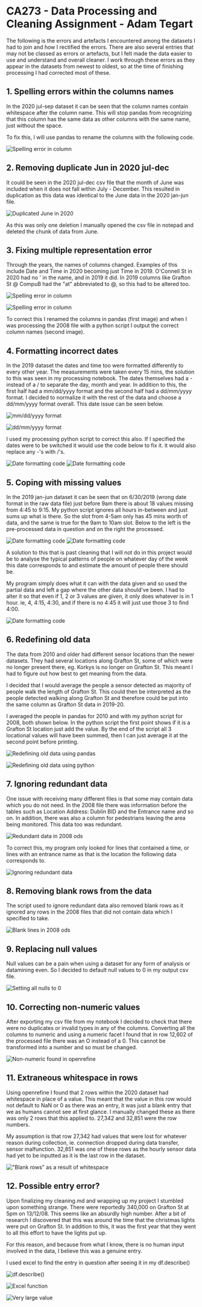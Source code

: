 # CA273 - Data Processing and Cleaning Assignment - Adam Tegart

The following is the errors and artefacts I encountered among the datasets I had to join and how I rectified the errors. There are also several entries that may not be classed as errors or artefacts, but I felt made the data easier to use and understand and overall cleaner.
I work through these errors as they appear in the datasets from newest to oldest, so at the time of finishing processing
I had corrected most of these.

## 1. Spelling errors within the columns names

In the 2020 jul-sep dataset it can be seen that the column names contain whitespace after the column name. This will stop
pandas from recognizing that this column has the same data as other columns with the same name, just without the space.

To fix this, I will use pandas to rename the columns with the following code.

![Spelling error in column](images/1.PNG)

## 2. Removing duplicate Jun in 2020 jul-dec

It could be seen in the 2020 jul-dec csv file that the month of June was included when it does not fall within
July - December. This resulted in duplication as this data was identical to the June data in the 2020 jan-jun file.

![Duplicated June in 2020](images/2.PNG)

As this was only one deletion I manually opened the csv file in notepad and deleted the chunk of data from June.

## 3. Fixing multiple representation error

Through the years, the names of columns changed. Examples of this include Date and Time in 2020 becoming just Time
in 2019. O'Connell St in 2020 had no ' in the name, and in 2019 it did. In 2019 columns like Grafton St @ CompuB
had the "at" abbreviated to @, so this had to be altered too.

![Spelling error in column](images/3a.PNG)

![Spelling error in column](images/3b.PNG)

To correct this I renamed the columns in pandas (first image) and when I was processing the 2008 file with a python script I output
the correct column names (second image).

## 4. Formatting incorrect dates

In the 2019 dataset the dates and time too were formatted differently to every other year. The measurements were
taken every 15 mins, the solution to this was seen in my processing notebook. The dates themselves had a - instead
of a / to separate the day, month and year. In addition to this, the first half had a mm/dd/yyyy format and the second half had a dd/mm/yyyy format. I decided to normalize it with the rest of the data and choose a dd/mm/yyyy format overall. This date issue can be seen below.

![mm/dd/yyyy format](images/4a.PNG)

![dd/mm/yyyy format](images/4b.PNG)

I used my processing python script to correct this also. If I specified the dates were to be switched it would use
the code below to fix it. it would also replace any -'s with /'s.

![Date formatting code](images/4c.PNG)
![Date formatting code](images/4d.PNG)


## 5. Coping with missing values

In the 2019 jan-jun dataset it can be seen that on 6/30/2019 (wrong date format in the raw data file) just before
9am there is about 18 values missing from 4:45 to 9:15. My python script ignores all hours in-between and just sums
up what is there. So the slot from 4-5am only has 45 mins worth of data, and the same is true for the 9am to 10am
slot. Below to the left is the pre-processed data in question and on the right the processed.

![Date formatting code](images/5a.PNG) ![Date formatting code](images/5b.PNG)

A solution to this that is past cleaning that I will not do in this project would be to analyse the typical patterns
of people on whatever day of the week this date corresponds to and estimate the amount of people there should be.


My program simply does what it can with the data given and so used the partial data and left a gap where the other
data should've been. I had to alter it so that even if 1, 2 or 3 values are given, it only does whatever is in 1
hour. ie, 4, 4:15, 4:30, and if there is no 4:45 it will just use those 3 to find 4:00.

![Date formatting code](images/5c.PNG)

## 6. Redefining old data

The data from 2010 and older had different sensor locations than the newer datasets. They had several locations
along Grafton St, some of which were no longer present there, eg. Korkys is no longer on Grafton St. This meant
I had to figure out how best to get meaning from the data.

I decided that I would average the people a sensor detected as majority of people walk the length of Grafton St.
This could then be interpreted as the people detected walking along Grafton St and therefore could be put into
the same column as Grafton St data in 2019-20.

I averaged the people in pandas for 2010 and with my python script for 2008, both shown below. In the python
script the first point shows if it is a Grafton St location just add the value. By the end of the script all
3 locational values will have been summed, then I can just average it at the second point before printing.

![Redefining old data using pandas](images/6a.PNG)

![Redefining old data using python](images/6b.PNG)

## 7. Ignoring redundant data

One issue with receiving many different files is that some may contain data which you do not need. In the
2008 file there was information before the tables such as Location Address: Dublin BID and the Entrance
name and so on. In addition, there was also a column for pedestrians leaving the area being monitored.
This data too was redundant.

![Redundant data in 2008 ods](images/7a.PNG)

To correct this, my program only looked for lines that contained a time, or lines with an entrance name
as that is the location the following data corresponds to.

![Ignoring redundant data](images/7b.PNG)

## 8. Removing blank rows from the data

The script used to ignore redundant data also removed blank rows as it ignored any rows in the 2008
files that did not contain data which I specified to take.

![Blank lines in 2008 ods](images/8.PNG)

## 9. Replacing null values

Null values can be a pain when using a dataset for any form of analysis or datamining even. So I decided
to default null values to 0 in my output csv file.

![Setting all nulls to 0](images/9.PNG)

## 10. Correcting non-numeric values

After exporting my csv file from my notebook I decided to check that there were no duplicates or invalid
types in any of the columns. Converting all the columns to numeric and using a numeric facet I found
that in row 12,602 of the processed file there was an O instead of a 0. This cannot be transformed into
a number and so must be changed.

![Non-numeric found in openrefine](images/10.PNG)

## 11. Extraneous whitespace in rows

Using openrefine I found that 2 rows within the 2020 dataset had whitespace in place of a value. This
meant that the value in this row would not default to NaN or 0 as there was an entry, it was just a
blank entry that we as humans cannot see at first glance. I manually changed these as there was only
2 rows that this applied to. 27,342 and 32,851 were the row numbers.

My assumption is that row 27,342 had values that were lost for whatever reason during collection, ie. connection dropped during data transfer, sensor malfunction. 32,851 was one of these rows as the hourly sensor data had yet to be inputted as it is the last row in the dataset.

!["Blank rows" as a result of whitespace](images/11.PNG)

## 12.  Possible entry error?

Upon finalizing my cleaning.md and wrapping up my project I stumbled upon something strange. There were reportedly 340,000 on Grafton St at 5pm on 13/12/08. This seems like an absurdly high number. After a bit of research I discovered that this was around the time that the christmas lights were put on Grafton St. In addition to this, it was the first year that they went to all this effort to have the lights put up.

For this reason, and because from what I know, there is no human input involved in the data, I believe this was a genuine entry.

I used excel to find the entry in question after seeing it in my df.describe()

![df.describe()](images/12a.PNG)

![Excel function](images/12b.PNG)

![Very large value](images/12c.PNG)
